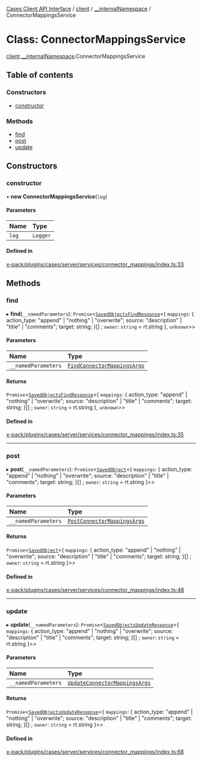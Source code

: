 [Cases Client API Interface](../README.md) / [client](../modules/client.md) / [\_\_internalNamespace](../modules/client.__internalNamespace.md) / ConnectorMappingsService

# Class: ConnectorMappingsService

[client](../modules/client.md).[__internalNamespace](../modules/client.__internalNamespace.md).ConnectorMappingsService

## Table of contents

### Constructors

- [constructor](client.__internalNamespace.ConnectorMappingsService.md#constructor)

### Methods

- [find](client.__internalNamespace.ConnectorMappingsService.md#find)
- [post](client.__internalNamespace.ConnectorMappingsService.md#post)
- [update](client.__internalNamespace.ConnectorMappingsService.md#update)

## Constructors

### constructor

• **new ConnectorMappingsService**(`log`)

#### Parameters

| Name | Type |
| :------ | :------ |
| `log` | `Logger` |

#### Defined in

[x-pack/plugins/cases/server/services/connector_mappings/index.ts:33](https://github.com/elastic/kibana/blob/06b0f975f60/x-pack/plugins/cases/server/services/connector_mappings/index.ts#L33)

## Methods

### find

▸ **find**(`__namedParameters`): `Promise`<[`SavedObjectsFindResponse`](../interfaces/client.__internalNamespace.SavedObjectsFindResponse.md)<{ `mappings`: { action\_type: "append" \| "nothing" \| "overwrite"; source: "description" \| "title" \| "comments"; target: string; }[] ; `owner`: `string` = rt.string }, `unknown`\>\>

#### Parameters

| Name | Type |
| :------ | :------ |
| `__namedParameters` | [`FindConnectorMappingsArgs`](../interfaces/client.__internalNamespace.FindConnectorMappingsArgs.md) |

#### Returns

`Promise`<[`SavedObjectsFindResponse`](../interfaces/client.__internalNamespace.SavedObjectsFindResponse.md)<{ `mappings`: { action\_type: "append" \| "nothing" \| "overwrite"; source: "description" \| "title" \| "comments"; target: string; }[] ; `owner`: `string` = rt.string }, `unknown`\>\>

#### Defined in

[x-pack/plugins/cases/server/services/connector_mappings/index.ts:35](https://github.com/elastic/kibana/blob/06b0f975f60/x-pack/plugins/cases/server/services/connector_mappings/index.ts#L35)

___

### post

▸ **post**(`__namedParameters`): `Promise`<[`SavedObject`](../interfaces/client.__internalNamespace.SavedObject.md)<{ `mappings`: { action\_type: "append" \| "nothing" \| "overwrite"; source: "description" \| "title" \| "comments"; target: string; }[] ; `owner`: `string` = rt.string }\>\>

#### Parameters

| Name | Type |
| :------ | :------ |
| `__namedParameters` | [`PostConnectorMappingsArgs`](../interfaces/client.__internalNamespace.PostConnectorMappingsArgs.md) |

#### Returns

`Promise`<[`SavedObject`](../interfaces/client.__internalNamespace.SavedObject.md)<{ `mappings`: { action\_type: "append" \| "nothing" \| "overwrite"; source: "description" \| "title" \| "comments"; target: string; }[] ; `owner`: `string` = rt.string }\>\>

#### Defined in

[x-pack/plugins/cases/server/services/connector_mappings/index.ts:48](https://github.com/elastic/kibana/blob/06b0f975f60/x-pack/plugins/cases/server/services/connector_mappings/index.ts#L48)

___

### update

▸ **update**(`__namedParameters`): `Promise`<[`SavedObjectsUpdateResponse`](../interfaces/client.__internalNamespace.SavedObjectsUpdateResponse.md)<{ `mappings`: { action\_type: "append" \| "nothing" \| "overwrite"; source: "description" \| "title" \| "comments"; target: string; }[] ; `owner`: `string` = rt.string }\>\>

#### Parameters

| Name | Type |
| :------ | :------ |
| `__namedParameters` | [`UpdateConnectorMappingsArgs`](../interfaces/client.__internalNamespace.UpdateConnectorMappingsArgs.md) |

#### Returns

`Promise`<[`SavedObjectsUpdateResponse`](../interfaces/client.__internalNamespace.SavedObjectsUpdateResponse.md)<{ `mappings`: { action\_type: "append" \| "nothing" \| "overwrite"; source: "description" \| "title" \| "comments"; target: string; }[] ; `owner`: `string` = rt.string }\>\>

#### Defined in

[x-pack/plugins/cases/server/services/connector_mappings/index.ts:68](https://github.com/elastic/kibana/blob/06b0f975f60/x-pack/plugins/cases/server/services/connector_mappings/index.ts#L68)

